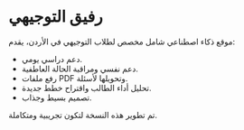 
# رفيق التوجيهي

موقع ذكاء اصطناعي شامل مخصص لطلاب التوجيهي في الأردن، يقدم:

- دعم دراسي يومي.
- دعم نفسي ومراقبة الحالة العاطفية.
- رفع ملفات PDF وتحويلها لأسئلة.
- تحليل أداء الطالب واقتراح خطط جديدة.
- تصميم بسيط وجذاب.

تم تطوير هذه النسخة لتكون تجريبية ومتكاملة.

